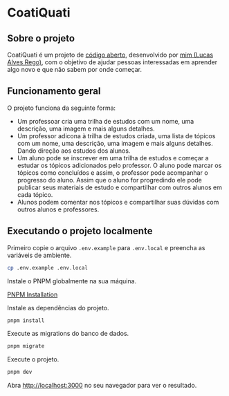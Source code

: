 # CoatiQuati

## Sobre o projeto

CoatiQuati é um projeto de [código aberto](https://github.com/devlulcas/coatiquati), desenvolvido por [mim (Lucas Alves Rego)](https://github.com/devlulcas/), com o objetivo de ajudar pessoas interessadas em aprender algo novo
e que não sabem por onde começar.

## Funcionamento geral

O projeto funciona da seguinte forma:

- Um professoar cria uma trilha de estudos com um nome, uma descrição, uma imagem e mais alguns detalhes.
- Um professor adicona à trilha de estudos criada, uma lista de tópicos com um nome, uma descrição, uma imagem e mais alguns detalhes. Dando direção aos estudos dos alunos.
- Um aluno pode se inscrever em uma trilha de estudos e começar a estudar os tópicos adicionados pelo professor. O aluno pode marcar os tópicos como concluídos e assim, o professor pode acompanhar o progresso do aluno. Assim que o aluno for progredindo ele pode publicar seus materiais de estudo e compartilhar com outros alunos em cada tópico.
- Alunos podem comentar nos tópicos e compartilhar suas dúvidas com outros alunos e professores.

## Executando o projeto localmente

Primeiro copie o arquivo `.env.example` para `.env.local` e preencha as variáveis de ambiente.

```bash
cp .env.example .env.local
```

Instale o PNPM globalmente na sua máquina.

[PNPM Installation](https://pnpm.io/pt/installation)

Instale as dependências do projeto.

```bash
pnpm install
```

Execute as migrations do banco de dados.

```bash
pnpm migrate
```

Execute o projeto.

```bash
pnpm dev
```

Abra [http://localhost:3000](http://localhost:3000) no seu navegador para ver o resultado.
